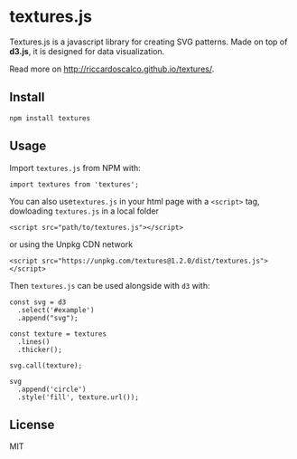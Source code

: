 textures.js
========

Textures.js is a javascript library for creating SVG patterns.
Made on top of **d3.js**, it is designed for data visualization.

Read more on http://riccardoscalco.github.io/textures/.

## Install

```
npm install textures
```

## Usage

Import `textures.js` from NPM with:

```
import textures from 'textures';
```

You can also use`textures.js` in your html page with a `<script>` tag, dowloading `textures.js` in a local folder

```
<script src="path/to/textures.js"></script>
```

or using the Unpkg CDN network

```
<script src="https://unpkg.com/textures@1.2.0/dist/textures.js"></script>
```

Then `textures.js` can be used alongside with `d3` with:

```
const svg = d3
  .select('#example')
  .append("svg");

const texture = textures
  .lines()
  .thicker();

svg.call(texture);

svg
  .append('circle')
  .style('fill', texture.url());
```

## License

MIT
